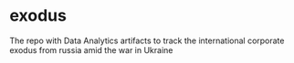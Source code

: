 # exodus
The repo with Data Analytics artifacts to track the international corporate exodus from russia amid the war in Ukraine
